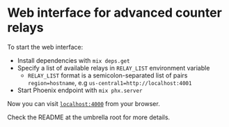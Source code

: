 # Web interface for advanced counter relays

To start the web interface:

  * Install dependencies with `mix deps.get`
  * Specify a list of available relays in `RELAY_LIST` environment variable
    * `RELAY_LIST` format is a semicolon-separated list of pairs `region=hostname`, e.g `us-central1=http://localhost:4001`
  * Start Phoenix endpoint with `mix phx.server`

Now you can visit [`localhost:4000`](http://localhost:4000) from your browser.

Check the README at the umbrella root for more details.
